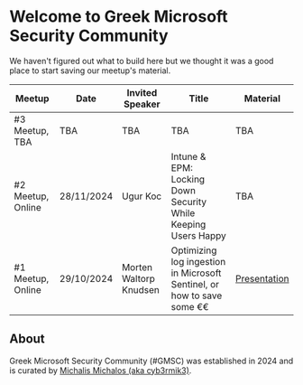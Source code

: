 # Welcome to Greek Microsoft Security Community

We haven't figured out what to build here but we thought it was a good place to start saving our meetup's material.

| Meetup  | Date | Invited Speaker | Title | Material |
| ------------- | ------------- | ------------- | ------------- | ------------- |
| #3 Meetup, TBA  | TBA | TBA | TBA | TBA |
| #2 Meetup, Online | 28/11/2024 | Ugur Koc | Intune & EPM: Locking Down Security While Keeping Users Happy | TBA |
| #1 Meetup, Online | 29/10/2024 | Morten Waltorp Knudsen  | Optimizing log ingestion in Microsoft Sentinel, or how to save some €€  | [Presentation](https://github.com/Greek-Microsoft-Security-Community/.github/blob/main/presentations/Greek-Microsoft-Security-Community-1st-Meetup-with-Morten-Waltorp-Knudsen.pptx) |

## About

Greek Microsoft Security Community (#GMSC) was established in 2024 and is curated by [Michalis Michalos (aka cyb3rmik3)](https://www.michalos.net/).
